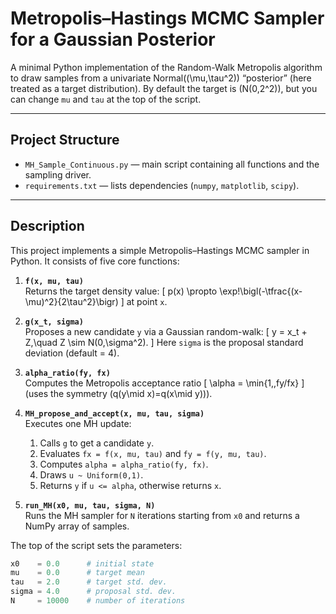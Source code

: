 # Metropolis–Hastings MCMC Sampler for a Gaussian Posterior

A minimal Python implementation of the Random-Walk Metropolis algorithm to draw samples from a univariate Normal\((\mu,\tau^2)\) “posterior” (here treated as a target distribution). By default the target is \(N(0,2^2)\), but you can change `mu` and `tau` at the top of the script.

---

## Project Structure

- `MH_Sample_Continuous.py` — main script containing all functions and the sampling driver.
- `requirements.txt` — lists dependencies (`numpy`, `matplotlib`, `scipy`).

---

## Description

This project implements a simple Metropolis–Hastings MCMC sampler in Python. It consists of five core functions:

1. **`f(x, mu, tau)`**  
   Returns the target density value:
   \[
     p(x) \propto \exp\!\bigl(-\tfrac{(x-\mu)^2}{2\tau^2}\bigr)
   \]
   at point `x`.

2. **`g(x_t, sigma)`**  
   Proposes a new candidate `y` via a Gaussian random-walk:
   \[
     y = x_t + Z,\quad Z \sim N(0,\sigma^2).
   \]
   Here `sigma` is the proposal standard deviation (default = 4).

3. **`alpha_ratio(fy, fx)`**  
   Computes the Metropolis acceptance ratio
   \[
     \alpha = \min\{1,\,fy/fx\}
   \]
   (uses the symmetry \(q(y\mid x)=q(x\mid y)\)).

4. **`MH_propose_and_accept(x, mu, tau, sigma)`**  
   Executes one MH update:
   1. Calls `g` to get a candidate `y`.  
   2. Evaluates `fx = f(x, mu, tau)` and `fy = f(y, mu, tau)`.  
   3. Computes `alpha = alpha_ratio(fy, fx)`.  
   4. Draws `u ~ Uniform(0,1)`.  
   5. Returns `y` if `u <= alpha`, otherwise returns `x`.

5. **`run_MH(x0, mu, tau, sigma, N)`**  
   Runs the MH sampler for `N` iterations starting from `x0` and returns a NumPy array of samples.

The top of the script sets the parameters:
```python
x0    = 0.0      # initial state
mu    = 0.0      # target mean
tau   = 2.0      # target std. dev.
sigma = 4.0      # proposal std. dev.
N     = 10000    # number of iterations
